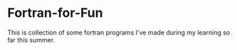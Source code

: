 # Fortran-for-Fun
This is collection of some fortran programs I've made during my learning so far this summer. 
